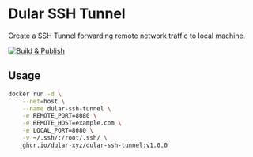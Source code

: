 # Dular SSH Tunnel

Create a SSH Tunnel forwarding remote network traffic to local machine.

[![Build & Publish](https://github.com/dular-xyz/dular-ssh-tunnel/actions/workflows/publish.yml/badge.svg)](https://github.com/dular-xyz/dular-ssh-tunnel/actions/workflows/publish.yml)

## Usage

```bash
docker run -d \
	--net=host \
	--name dular-ssh-tunnel \
	-e REMOTE_PORT=8080 \
	-e REMOTE_HOST=example.com \
	-e LOCAL_PORT=8080 \
	-v ~/.ssh/:/root/.ssh/ \
	ghcr.io/dular-xyz/dular-ssh-tunnel:v1.0.0
```
